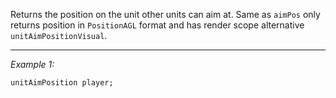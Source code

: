Returns the position on the unit other units can aim at. Same as `aimPos` only returns position in `PositionAGL` format and has render scope alternative `unitAimPositionVisual`.


---
*Example 1:*
```sqf
unitAimPosition player;
```